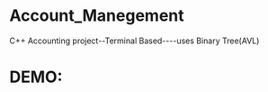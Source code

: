 # Account_Manegement
C++ Accounting project--Terminal Based----uses Binary Tree(AVL)
# DEMO:
<blockquote class="imgur-embed-pub" lang="en" data-id="a/lVBqACP" data-context="false" ><a href="//imgur.com/a/lVBqACP"></a></blockquote><script async src="//s.imgur.com/min/embed.js" charset="utf-8"></script>
